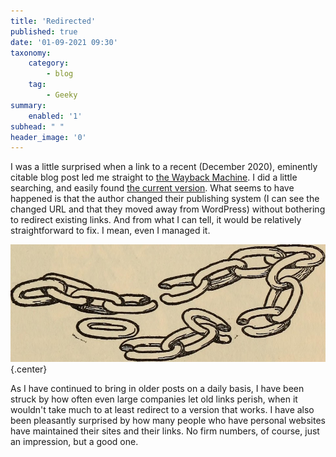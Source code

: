 ```yaml
---
title: 'Redirected'
published: true
date: '01-09-2021 09:30'
taxonomy:
    category:
        - blog
    tag:
        - Geeky
summary:
    enabled: '1'
subhead: " "
header_image: '0'
---
```


I was a little surprised when a link to a recent (December 2020), eminently citable blog post led me straight to [the Wayback Machine](https://web.archive.org/web/20210221014158/https://ideopunk.com/2020/12/22/100-tips-for-a-better-life/). I did a little searching, and easily found [the current version](https://ideopunk.com/blog/tipsforabetterlife). What seems to have happened is that the author changed their publishing system (I can see the changed URL and that they moved away from WordPress) without bothering to redirect existing links. And from what I can tell, it would be relatively straightforward to fix. I mean, even I managed it.

![Drawing of a broken chain](broken-chain.jpg){.center}

As I have continued to bring in older posts on a daily basis, I have been struck by how often even large companies let old links perish, when it wouldn't take much to at least redirect to a version that works. I have also been pleasantly surprised by how many people who have personal websites have maintained their sites and their links. No firm numbers, of course, just an impression, but a good one.
